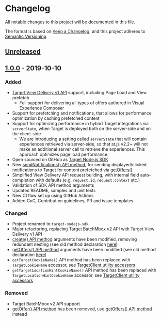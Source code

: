 # Changelog
All notable changes to this project will be documented in this file.

The format is based on [Keep a Changelog](https://keepachangelog.com/en/1.0.0/),
and this project adheres to [Semantic Versioning](https://semver.org/spec/v2.0.0.html).

## [Unreleased]

## [1.0.0] - 2019-10-10
### Added
- [Target View Delivery v1 API](https://developers.adobetarget.com/api/delivery-api/) support, including Page Load and View prefetch
    - Full support for delivering all types of offers authored in Visual Experience Composer 
- Support for prefetching and notifications, that allows for performance optimization by caching prefetched content
- Support for optimizing performance in hybrid Target integrations via `serverState`, when Target is deployed both on the server-side and
on the client-side
    - We are introducing a setting called `serverState` that will contain experiences retrieved via server-side, so that 
    at.js v2.2+ will not make an additional server call to retrieve the experiences. This approach optimizes page load performance.
- Open sourced on GitHub as [Target Node.js SDK](https://github.com/adobe/target-nodejs-sdk)
- New [sendNotifications() API method](README.md#targetclientsendnotifications), for sending displayed/clicked notifications
to Target for content prefetched via [getOffers()](README.md#targetclientgetoffers)
- Simplified View Delivery API request building, with internal field auto-completion with defaults 
(e.g. `request.id`, `request.context` etc.) 
- Validation of SDK API method arguments 
- Updated README, samples and unit tests
- New CI flow set up using GitHub Actions
- Added CoC, Contribution guidelines, PR and issue templates

### Changed
- Project renamed to `target-nodejs-sdk`
- Major refactoring, replacing Target BatchMbox v2 API with Target View Delivery v1 API 
- [create() API method](README.md#targetclientcreate) arguments have been modified, removing redundant nesting (see old
method declaration [here](https://www.npmjs.com/package/@adobe/target-node-client#targetnodeclientcreate))
- [getOffers() API method](README.md#targetclientgetoffers) arguments have been modified (see old
method declaration [here](https://www.npmjs.com/package/@adobe/target-node-client#targetnodeclientgetoffers))
- `getTargetCookieName()` API method has been replaced with `TargetCookieName` accessor, see
[TargetClient utility accessors](README.md#targetclient-utility-accessors)
- `getTargetLocationHintCookieName()` API method has been replaced with `TargetLocationHintCookieName` accessor, see
[TargetClient utility accessors](README.md#targetclient-utility-accessors)

### Removed
- Target BatchMbox v2 API support
- [getOffer() API method](https://www.npmjs.com/package/@adobe/target-node-client#targetnodeclientgetoffer) has been removed,
use [getOffers() API method](README.md#targetclientgetoffers) instead 

[Unreleased]: https://github.com/adobe/target-nodejs-sdk/compare/v1.0.0...HEAD
[1.0.0]: https://github.com/adobe/target-nodejs-sdk/releases/tag/v1.0.0
